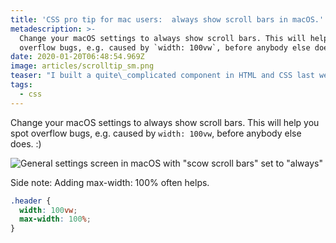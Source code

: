 ```yaml
---
title: 'CSS pro tip for mac users:  always show scroll bars in macOS.'
metadescription: >-
  Change your macOS settings to always show scroll bars. This will help you spot
  overflow bugs, e.g. caused by `width: 100vw`, before anybody else does. :)
date: 2020-01-20T06:48:54.969Z
image: articles/scrolltip_sm.png
teaser: "I built a quite\_complicated component in HTML and CSS last week and I was happy with the result. After testing in different browsers and operating systems, I realised that I had to rewrite the whole thing because I didn’t consider that by default scroll bars don’t take up space on macOS, but on Windows they do. \nI [tweeted about a similar issue](https://twitter.com/mmatuzo/status/1116724406930366466) about a year ago, but it\_seems\_that\_I didn’t take my own\_advice, so here’s a reminder for you and me."
tags:
  - css
---
```


Change your macOS settings to always show scroll bars. This will help you spot overflow bugs, e.g. caused by `width: 100vw`, before anybody else does. :)

![General settings screen in macOS with "scow scroll bars" set to "always"](https://res.cloudinary.com/dp3mem7or/image/upload/v1571155703/articles/scrolltip.png)

Side note: Adding max-width: 100% often helps.

```css
.header {
  width: 100vw;
  max-width: 100%;
}
```
